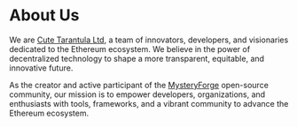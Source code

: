 # About Us
We are [Cute Tarantula Ltd](https://cutetarantula.com), a team of innovators, developers, and visionaries dedicated to the Ethereum ecosystem. We believe in the power of decentralized technology to shape a more transparent, equitable, and innovative future.

As the creator and active participant of the [MysteryForge](https://github.com/MysteryForge) open-source community, our mission is to empower developers, organizations, and enthusiasts with tools, frameworks, and a vibrant community to advance the Ethereum ecosystem.
